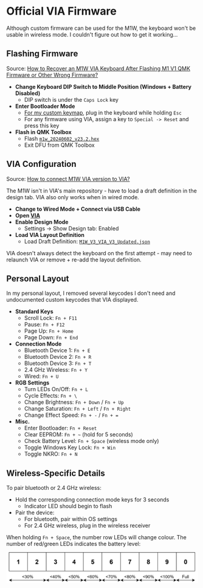 # Official VIA Firmware

Although custom firmware can be used for the M1W, the keyboard won't be usable in wireless mode. I couldn't figure out how to get it working...

## Flashing Firmware

Source: [How to Recover an M1W VIA Keyboard After Flashing M1 V1 QMK Firmware or Other Wrong Firmware?](https://www.monsgeek.com/faq/how-to-recover-an-m1w-via-keyboard-after-flashing-m1-qmk-firmware-or-other-wrong-firmware/)

- **Change Keyboard DIP Switch to Middle Position (Windows + Battery Disabled)**
  - DIP switch is under the `Caps Lock` key
- **Enter Bootloader Mode**
  - [For my custom keymap](../keymaps/ace4896), plug in the keyboard while holding `Esc`
  - For any firmware using VIA, assign a key to `Special -> Reset` and press this key
- **Flash in QMK Toolbox**
  - Flash [`m1w_20240602_v23.2.hex`](./m1w_20240602_v23.2.hex)
  - Exit DFU from QMK Toolbox

## VIA Configuration

Source: [How to connect M1W VIA version to VIA?](https://www.monsgeek.com/faq/how-to-connect-m1w-via-version-to-via/)

The M1W isn't in VIA's main repository - have to load a draft definition in the design tab. VIA also only works when in wired mode.

- **Change to Wired Mode + Connect via USB Cable**
- **Open [VIA](https://usevia.app/)**
- **Enable Design Mode**
  - Settings -\> Show Design tab: Enabled
- **Load VIA Layout Definition**
  - Load Draft Definition: [`M1W_V3_VIA_V3_Updated.json`](../via-definitions/M1W_V3_VIA_V3_Updated.json)

VIA doesn't always detect the keyboard on the first attempt - may need to relaunch VIA or remove + re-add the layout definition.

## Personal Layout

In my personal layout, I removed several keycodes I don't need and undocumented custom keycodes that VIA displayed.

- **Standard Keys**
  - Scroll Lock: `Fn + F11`
  - Pause: `Fn + F12`
  - Page Up: `Fn + Home`
  - Page Down: `Fn + End`
- **Connection Mode**
  - Bluetooth Device 1: `Fn + E`
  - Bluetooth Device 2: `Fn + R`
  - Bluetooth Device 3: `Fn + T`
  - 2.4 GHz Wireless: `Fn + Y`
  - Wired: `Fn + U`
- **RGB Settings**
  - Turn LEDs On/Off: `Fn + L`
  - Cycle Effects: `Fn + \`
  - Change Brightness: `Fn + Down` / `Fn + Up`
  - Change Saturation: `Fn + Left` / `Fn + Right`
  - Change Effect Speed: `Fn + -` / `Fn + =`
- **Misc.**
  - Enter Bootloader: `Fn + Reset`
  - Clear EEPROM: `Fn + ~` (hold for 5 seconds)
  - Check Battery Level: `Fn + Space` (wireless mode only)
  - Toggle Windows Key Lock: `Fn + Win`
  - Toggle NKRO: `Fn + N`

## Wireless-Specific Details

To pair bluetooth or 2.4 GHz wireless:

- Hold the corresponding connection mode keys for 3 seconds
  - Indicator LED should begin to flash
- Pair the device:
  - For bluetooth, pair within OS settings
  - For 2.4 GHz wireless, plug in the wireless receiver

When holding `Fn + Space`, the number row LEDs will change colour. The number of red/green LEDs indicates the battery level:

![Battery Level Indicator](./battery-level.svg)
